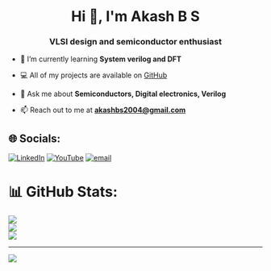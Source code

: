<h1 align="center">Hi 👋, I'm Akash B S</h1>
<h3 align="center">VLSI design and semiconductor enthusiast</h3>

- 🌱 I’m currently learning **System verilog and DFT**

- 💻 All of my projects are available on [GitHub](https://github.com/akashbs802)

- 💬 Ask me about **Semiconductors, Digital electronics, Verilog**

- 📫 Reach out to me at **akashbs2004@gmail.com**

## 🌐 Socials:
[![LinkedIn](https://img.shields.io/badge/LinkedIn-%230077B5.svg?logo=linkedin&logoColor=white)](https://linkedin.com/in/akashbs802) [![YouTube](https://img.shields.io/badge/YouTube-%23FF0000.svg?logo=YouTube&logoColor=white)](https://youtube.com/@UCvxyOmC1MnEwbJ4abCKRfMA) [![email](https://img.shields.io/badge/Email-D14836?logo=gmail&logoColor=white)](mailto:akashbs2004@gmaill.com) 
# 📊 GitHub Stats:
![](https://github-readme-stats.vercel.app/api?username=akashbs802&theme=blueberry&hide_border=true&include_all_commits=false&count_private=false)<br/>
![](https://nirzak-streak-stats.vercel.app/?user=akashbs802&theme=blueberry&hide_border=true)<br/>
![](https://github-readme-stats.vercel.app/api/top-langs/?username=akashbs802&theme=blueberry&hide_border=true&include_all_commits=false&count_private=false&layout=compact)

---
[![](https://visitcount.itsvg.in/api?id=akashbs802&icon=0&color=0)](https://visitcount.itsvg.in)

